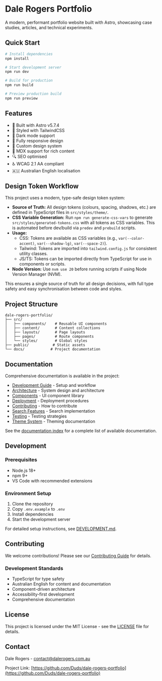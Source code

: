 # Dale Rogers Portfolio

A modern, performant portfolio website built with Astro, showcasing case studies, articles, and technical experiments.

## Quick Start

```bash
# Install dependencies
npm install

# Start development server
npm run dev

# Build for production
npm run build

# Preview production build
npm run preview
```

## Features

- 🚀 Built with Astro v5.7.4
- 💅 Styled with TailwindCSS
- 🌙 Dark mode support
- 📱 Fully responsive design
- 🎨 Custom design system
- 📝 MDX support for rich content
- 🔍 SEO optimised
- ♿ WCAG 2.1 AA compliant
- 🇦🇺 Australian English localisation

## Design Token Workflow

This project uses a modern, type-safe design token system:

- **Source of Truth:** All design tokens (colours, spacing, shadows, etc.) are defined in TypeScript files in `src/styles/theme/`.
- **CSS Variable Generation:** Run `npm run generate-css-vars` to generate `src/styles/generated-tokens.css` with all tokens as CSS variables. This is automated before dev/build via `predev` and `prebuild` scripts.
- **Usage:**
  - CSS: Tokens are available as CSS variables (e.g., `var(--color-accent)`, `var(--shadow-lg)`, `var(--space-2)`).
  - Tailwind: Tokens are imported into `tailwind.config.js` for consistent utility classes.
  - JS/TS: Tokens can be imported directly from TypeScript for use in components or scripts.
- **Node Version:** Use `nvm use 20` before running scripts if using Node Version Manager (NVM).

This ensures a single source of truth for all design decisions, with full type safety and easy synchronisation between code and styles.

## Project Structure

```
dale-rogers-portfolio/
├── src/
│   ├── components/    # Reusable UI components
│   ├── content/       # Content collections
│   ├── layouts/       # Page layouts
│   ├── pages/         # Route components
│   └── styles/        # Global styles
├── public/           # Static assets
└── docs/            # Project documentation
```

## Documentation

Comprehensive documentation is available in the project:

- [Development Guide](./DEVELOPMENT.md) - Setup and workflow
- [Architecture](./ARCHITECTURE.md) - System design and architecture
- [Components](./docs/COMPONENTS.md) - UI component library
- [Deployment](./docs/DEPLOYMENT.md) - Deployment procedures
- [Contributing](./docs/CONTRIBUTING.md) - How to contribute
- [Search Features](./docs/SEARCH.md) - Search implementation
- [Testing](./docs/TESTING.md) - Testing strategies
- [Theme System](./src/styles/THEME.md) - Theming documentation

See the [documentation index](./docs/README.md) for a complete list of available documentation.

## Development

### Prerequisites

- Node.js 18+
- npm 9+
- VS Code with recommended extensions

### Environment Setup

1. Clone the repository
2. Copy `.env.example` to `.env`
3. Install dependencies
4. Start the development server

For detailed setup instructions, see [DEVELOPMENT.md](./docs/DEVELOPMENT.md).

## Contributing

We welcome contributions! Please see our [Contributing Guide](./docs/CONTRIBUTING.md) for details.

### Development Standards

- TypeScript for type safety
- Australian English for content and documentation
- Component-driven architecture
- Accessibility-first development
- Comprehensive documentation

## License

This project is licensed under the MIT License - see the [LICENSE](./LICENSE) file for details.

## Contact

Dale Rogers - [contact@dalerogers.com.au](mailto:contact@dalerogers.com.au)

Project Link: [https://github.com/Duds/dale-rogers-portfolio](https://github.com/Duds/dale-rogers-portfolio)
